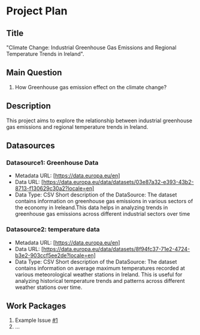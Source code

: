 # Project Plan

## Title
<!-- Give your project a short title. -->
"Climate Change: Industrial Greenhouse Gas Emissions and Regional Temperature Trends in Ireland".

## Main Question

<!-- Think about one main question you want to answer based on the data. -->
1. How Greenhouse gas emission effect on the climate change?

## Description

<!-- Describe your data science project in max. 200 words. Consider writing about why and how you attempt it. -->
This project aims to explore the relationship between industrial greenhouse gas emissions and regional temperature trends in Ireland.

## Datasources

<!-- Describe each datasources you plan to use in a section. Use the prefic "DatasourceX" where X is the id of the datasource. -->

### Datasource1: Greenhouse Data
* Metadata URL: [https://data.europa.eu/en]
* Data URL: [https://data.europa.eu/data/datasets/03e87a32-e393-43b2-8713-f130629c30a2?locale=en]
* Data Type: CSV
  Short description of the DataSource:
 The dataset contains information on greenhouse gas emissions in various sectors of the economy in Ireleand.This data 
 helps in analyzing trends in greenhouse gas emissions across different industrial sectors over time
### Datasource2: temperature data
* Metadata URL: [https://data.europa.eu/en]
* Data URL: [https://data.europa.eu/data/datasets/8f94fc37-71e2-4724-b3e2-903ccf5ee2de?locale=en]
* Data Type: CSV
Short description of the DataSource:
The dataset contains information on average maximum temperatures recorded at various meteorological weather stations in Ireland. This is useful for analyzing historical temperature trends and patterns across different weather stations over time. 

## Work Packages

<!-- List of work packages ordered sequentially, each pointing to an issue with more details. -->

1. Example Issue [#1][i1]
2. ...

[i1]: https://github.com/jvalue/made-template/issues/1
